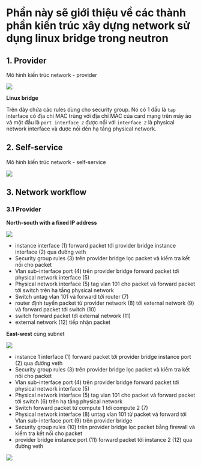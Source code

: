 # Phần này sẽ giới thiệu về các thành phần kiến trúc xây dựng network sử dụng linux bridge trong neutron

## 1. Provider

Mô hình kiến trúc network - provider

<img src="https://i.imgur.com/4muye9u.png">

**Linux bridge**

Trên đây chứa các rules dùng cho security group. Nó có 1 đầu là `tap` interface có địa chỉ MAC trùng với địa chỉ MAC của card mạng trên máy ảo và một đầu là `port interface 2` được nối với `interface 2` là physical network interface và được nối đến hạ tầng physical network.

## 2. Self-service

Mô hình kiến trúc network - self-service 

<img src="https://i.imgur.com/ydsas3H.png">

## 3. Network workflow

### 3.1 Provider

**North-south with a fixed IP address**

<img src="https://i.imgur.com/xZq92ub.png">

- instance interface (1) forward packet tới provider bridge instance interface (2) qua đường veth
- Security group rules (3) trên provider bridge lọc packet và kiểm tra kết nối cho packet
- Vlan sub-interface port (4) trên provider bridge forward packet tới physical network interface (5)
- Physical network interface (5) tag vlan 101 cho packet và forward packet tới switch trên hạ tầng physical network
- Switch untag vlan 101 và forward tới router (7)
- router định tuyến packet từ provider network (8) tới external network (9) và forward packet tới switch (10)
- switch forward packet tới external network (11)
- external network (12) tiếp nhận packet

**East-west** cùng subnet

<img src="https://i.imgur.com/4z31ua8.png">

- instance 1 interface (1) forward packet tới provider bridge instance port (2) qua đường veth
- Security group rules (3) trên provider bridge lọc packet và kiểm tra kết nối cho packet
- Vlan sub-interface port (4) trên provider bridge forward packet tới physical network interface (5)
- Physical network interface (5) tag vlan 101 cho packet và forward packet tới switch (6) trên hạ tầng physical network
- Switch forward packet từ compute 1 tới compute 2 (7)
- Physical network interface (8) untag vlan 101 từ packet và forward tới Vlan sub-interface port (9) trên provider bridge
- Security group rules (10) trên provider bridge lọc packet bằng firewall và kiểm tra kết nối cho packet 
- provider bridge instance port (11) forward packet tới instance 2 (12) qua đường veth


<img src="https://i.imgur.com/ELdoso2.png">
